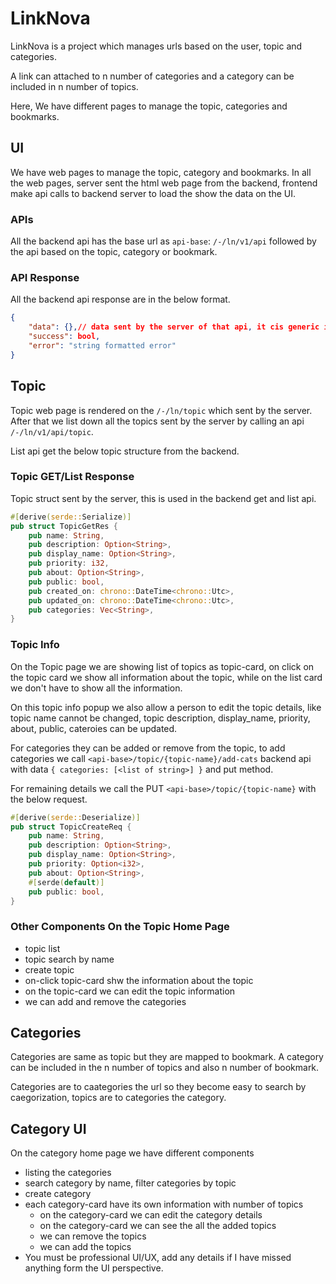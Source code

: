 # LinkNova

LinkNova is a project which manages urls based on the user, topic and categories.

A link can attached to n number of categories and a category can be included in n number of topics.

Here, We have different pages to manage the topic, categories and bookmarks.


## UI

We have web pages to manage the topic, category and bookmarks. In all the web pages,
server sent the html web page from the backend, frontend make api calls to backend 
server to load the show the data on the UI. 


### APIs

All the backend api has the base url as `api-base`: `/-/ln/v1/api` followed by the api based on the 
topic, category or bookmark.


### API Response

All the backend api response are in the below format.

```json
{
    "data": {},// data sent by the server of that api, it cis generic in nature
    "success": bool,
    "error": "string formatted error" 
}
```


## Topic


Topic web page is rendered on the `/-/ln/topic` which sent by the server. After that we list down
all the topics sent by the server by calling an api `/-/ln/v1/api/topic`.


List api get the below topic structure from the backend.

### Topic GET/List Response

Topic struct sent by the server, this is used in the backend get and list api.

```rust
#[derive(serde::Serialize)]
pub struct TopicGetRes {
    pub name: String,
    pub description: Option<String>,
    pub display_name: Option<String>,
    pub priority: i32,
    pub about: Option<String>,
    pub public: bool,
    pub created_on: chrono::DateTime<chrono::Utc>,
    pub updated_on: chrono::DateTime<chrono::Utc>,
    pub categories: Vec<String>,
}

```

### Topic Info

On the Topic page we are showing list of topics as topic-card, on click on the topic card we
show all information about the topic, while on the list card we don't have to show all the information.

On this topic info popup we also allow a person to edit the topic details, like topic name cannot be changed,
topic description, display_name, priority, about, public, cateroies can be updated.

For categories they can be added or remove from the topic, to add categories we call `<api-base>/topic/{topic-name}/add-cats`
backend api with data `{ categories: [<list of string>] }` and put method.

For remaining details we call the PUT `<api-base>/topic/{topic-name}` with the below request.

```rust
#[derive(serde::Deserialize)]
pub struct TopicCreateReq {
    pub name: String,
    pub description: Option<String>,
    pub display_name: Option<String>,
    pub priority: Option<i32>,
    pub about: Option<String>,
    #[serde(default)]
    pub public: bool,
}
```

### Other Components On the Topic Home Page

- topic list
- topic search by name
- create topic
- on-click topic-card shw the information about the topic
 - on the topic-card we can edit the topic information
 - we can add and remove the categories


 ## Categories

 Categories are same as topic but they are mapped to bookmark. A category can be included in the
 n number of topics and also n number of bookmark.

 Categories are to caategories the url so they become easy to search by caegorization, topics are to
 categories the category.


 ## Category UI

On the category home page we have different components
- listing the categories
- search category by name, filter categories by topic
- create category
- each category-card have its own information with number of topics
  - on the category-card we can edit the category details
  - on the category-card we can see the all the added topics
  - we can remove the topics
  - we can add the topics
- You must be professional UI/UX, add any details if I have missed anything form the UI
  perspective.